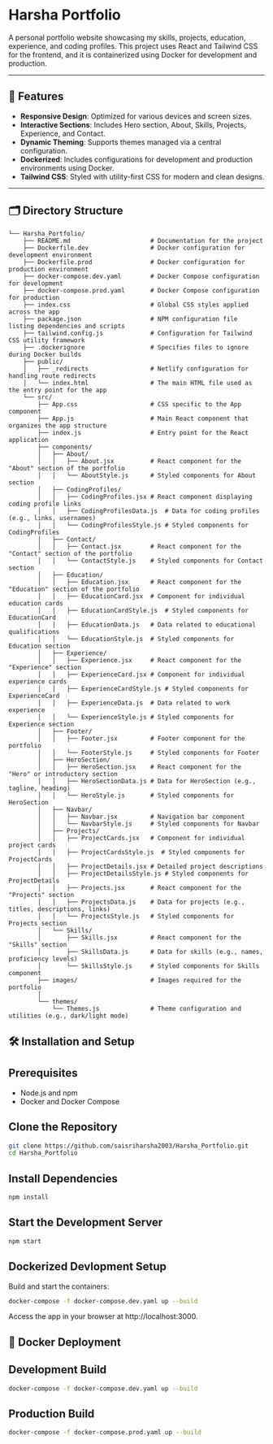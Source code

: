 # Harsha Portfolio

A personal portfolio website showcasing my skills, projects, education, experience, and coding profiles. This project uses React and Tailwind CSS for the frontend, and it is containerized using Docker for development and production.

---

## 🚀 Features

- **Responsive Design**: Optimized for various devices and screen sizes.
- **Interactive Sections**: Includes Hero section, About, Skills, Projects, Experience, and Contact.
- **Dynamic Theming**: Supports themes managed via a central configuration.
- **Dockerized**: Includes configurations for development and production environments using Docker.
- **Tailwind CSS**: Styled with utility-first CSS for modern and clean designs.

---

## 🗂️ Directory Structure

```plaintext
└── Harsha_Portfolio/
    ├── README.md                      # Documentation for the project
    ├── Dockerfile.dev                 # Docker configuration for development environment
    ├── Dockerfile.prod                # Docker configuration for production environment
    ├── docker-compose.dev.yaml        # Docker Compose configuration for development
    ├── docker-compose.prod.yaml       # Docker Compose configuration for production
    ├── index.css                      # Global CSS styles applied across the app
    ├── package.json                   # NPM configuration file listing dependencies and scripts
    ├── tailwind.config.js             # Configuration for Tailwind CSS utility framework
    ├── .dockerignore                  # Specifies files to ignore during Docker builds
    ├── public/
    │   ├── _redirects                 # Netlify configuration for handling route redirects
    │   └── index.html                 # The main HTML file used as the entry point for the app
    └── src/
        ├── App.css                    # CSS specific to the App component
        ├── App.js                     # Main React component that organizes the app structure
        ├── index.js                   # Entry point for the React application
        ├── components/
        │   ├── About/
        │   │   ├── About.jsx          # React component for the "About" section of the portfolio
        │   │   └── AboutStyle.js      # Styled components for About section
        │   ├── CodingProfiles/
        │   │   ├── CodingProfiles.jsx # React component displaying coding profile links
        │   │   ├── CodingProfilesData.js  # Data for coding profiles (e.g., links, usernames)
        │   │   └── CodingProfilesStyle.js # Styled components for CodingProfiles
        │   ├── Contact/
        │   │   ├── Contact.jsx        # React component for the "Contact" section of the portfolio
        │   │   └── ContactStyle.js    # Styled components for Contact section
        │   ├── Education/
        │   │   ├── Education.jsx      # React component for the "Education" section of the portfolio
        │   │   ├── EducationCard.jsx  # Component for individual education cards
        │   │   ├── EducationCardStyle.js  # Styled components for EducationCard
        │   │   ├── EducationData.js   # Data related to educational qualifications
        │   │   └── EducationStyle.js  # Styled components for Education section
        │   ├── Experience/
        │   │   ├── Experience.jsx     # React component for the "Experience" section
        │   │   ├── ExperienceCard.jsx # Component for individual experience cards
        │   │   ├── ExperienceCardStyle.js # Styled components for ExperienceCard
        │   │   ├── ExperienceData.js  # Data related to work experience
        │   │   └── ExperienceStyle.js # Styled components for Experience section
        │   ├── Footer/
        │   │   ├── Footer.jsx         # Footer component for the portfolio
        │   │   └── FooterStyle.js     # Styled components for Footer
        │   ├── HeroSection/
        │   │   ├── HeroSection.jsx    # React component for the "Hero" or introductory section
        │   │   ├── HeroSectionData.js # Data for HeroSection (e.g., tagline, heading)
        │   │   └── HeroStyle.js       # Styled components for HeroSection
        │   ├── Navbar/
        │   │   ├── Navbar.jsx         # Navigation bar component
        │   │   └── NavbarStyle.js     # Styled components for Navbar
        │   ├── Projects/
        │   │   ├── ProjectCards.jsx   # Component for individual project cards
        │   │   ├── ProjectCardsStyle.js  # Styled components for ProjectCards
        │   │   ├── ProjectDetails.jsx # Detailed project descriptions
        │   │   ├── ProjectDetailsStyle.js # Styled components for ProjectDetails
        │   │   ├── Projects.jsx       # React component for the "Projects" section
        │   │   ├── ProjectsData.js    # Data for projects (e.g., titles, descriptions, links)
        │   │   └── ProjectsStyle.js   # Styled components for Projects section
        │   └── Skills/
        │       ├── Skills.jsx         # React component for the "Skills" section
        │       ├── SkillsData.js      # Data for skills (e.g., names, proficiency levels)
        │       └── SkillsStyle.js     # Styled components for Skills component
        ├── images/                    # Images required for the portfolio
        │   
        └── themes/
            └── Themes.js              # Theme configuration and utilities (e.g., dark/light mode)
```

## 🛠️ Installation and Setup

## Prerequisites

- Node.js and npm
- Docker and Docker Compose

## Clone the Repository

```bash
git clone https://github.com/saisriharsha2003/Harsha_Portfolio.git
cd Harsha_Portfolio
```

## Install Dependencies

```bash
npm install
```

## Start the Development Server

```bash
npm start
```

## Dockerized Devlopment Setup

Build and start the containers:

```bash
docker-compose -f docker-compose.dev.yaml up --build
```

Access the app in your browser at http://localhost:3000.

## 🐳 Docker Deployment

## Development Build

```bash
docker-compose -f docker-compose.dev.yaml up --build
```

## Production Build

```bash
docker-compose -f docker-compose.prod.yaml up --build
```


